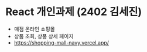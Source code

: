 # React 개인과제 (2402 김세진)

- 매점 온라인 쇼핑몰
- 상품 조회, 상품 상세 페이지
- https://shopping-mall-navy.vercel.app/

 
